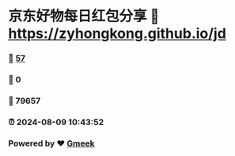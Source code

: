 # 京东好物每日红包分享 :link: https://zyhongkong.github.io/jd 
### :page_facing_up: [57](https://zyhongkong.github.io/jd/tag.html) 
### :speech_balloon: 0 
### :hibiscus: 79657 
### :alarm_clock: 2024-08-09 10:43:52 
### Powered by :heart: [Gmeek](https://github.com/Meekdai/Gmeek)
